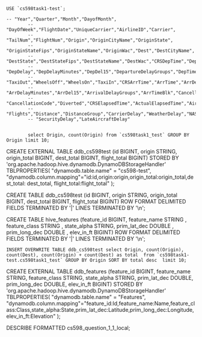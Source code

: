 ```
USE `cs598task1-test`;

-- "Year","Quarter","Month","DayofMonth",
        -- "DayOfWeek","FlightDate","UniqueCarrier","AirlineID","Carrier",
        -- "TailNum","FlightNum","Origin","OriginCityName","OriginState",
        -- "OriginStateFips","OriginStateName","OriginWac","Dest","DestCityName",
        -- "DestState","DestStateFips","DestStateName","DestWac","CRSDepTime","DepTime",
        -- "DepDelay","DepDelayMinutes","DepDel15","DepartureDelayGroups","DepTimeBlk",
        -- "TaxiOut","WheelsOff","WheelsOn","TaxiIn","CRSArrTime","ArrTime","ArrDelay",
        -- "ArrDelayMinutes","ArrDel15","ArrivalDelayGroups","ArrTimeBlk","Cancelled",
        -- "CancellationCode","Diverted","CRSElapsedTime","ActualElapsedTime","AirTime",
        -- "Flights","Distance","DistanceGroup","CarrierDelay","WeatherDelay","NASDelay",
        -- "SecurityDelay","LateAircraftDelay"


        select Origin, count(Origin) from `cs598task1_test` GROUP BY Origin limit 10;
```


CREATE EXTERNAL TABLE ddb_cs598test 
    (id BIGINT,
    origin STRING,
    origin_total BIGINT,
    dest_total BIGINT,
    flight_total BIGINT)
STORED BY 'org.apache.hadoop.hive.dynamodb.DynamoDBStorageHandler'
TBLPROPERTIES(
    "dynamodb.table.name" = "cs598-test",
    "dynamodb.column.mapping"="id:id,origin:origin,origin_total:origin_total,dest_total: dest_total, flight_total:flight_total"
);



CREATE TABLE ddb_cs598test 
    (id BIGINT,
    origin STRING,
    origin_total BIGINT,
    dest_total BIGINT,
    flight_total BIGINT)
    ROW FORMAT DELIMITED 
    FIELDS TERMINATED BY '|'
    LINES TERMINATED BY '\n';

CREATE TABLE hive_features 
    (feature_id             BIGINT,
    feature_name            STRING ,
    feature_class           STRING ,
    state_alpha             STRING,
    prim_lat_dec            DOUBLE ,
    prim_long_dec           DOUBLE ,
    elev_in_ft              BIGINT)
    ROW FORMAT DELIMITED 
    FIELDS TERMINATED BY '|'
    LINES TERMINATED BY '\n';

    INSERT OVERWRITE TABLE ddb_cs598test select Origin, count(Origin), count(Dest), count(Origin) + count(Dest) as total  from `cs598task1-test.cs598task1_test` GROUP BY Origin SORT BY total desc  limit 10;


CREATE EXTERNAL TABLE ddb_features
    (feature_id   BIGINT,
    feature_name  STRING,
    feature_class STRING,
    state_alpha   STRING,
    prim_lat_dec  DOUBLE,
    prim_long_dec DOUBLE,
    elev_in_ft    BIGINT)
STORED BY 'org.apache.hadoop.hive.dynamodb.DynamoDBStorageHandler'
TBLPROPERTIES(
    "dynamodb.table.name" = "Features",
    "dynamodb.column.mapping"="feature_id:Id,feature_name:Name,feature_class:Class,state_alpha:State,prim_lat_dec:Latitude,prim_long_dec:Longitude,elev_in_ft:Elevation"
);

DESCRIBE FORMATTED cs598_question_1_1_local;